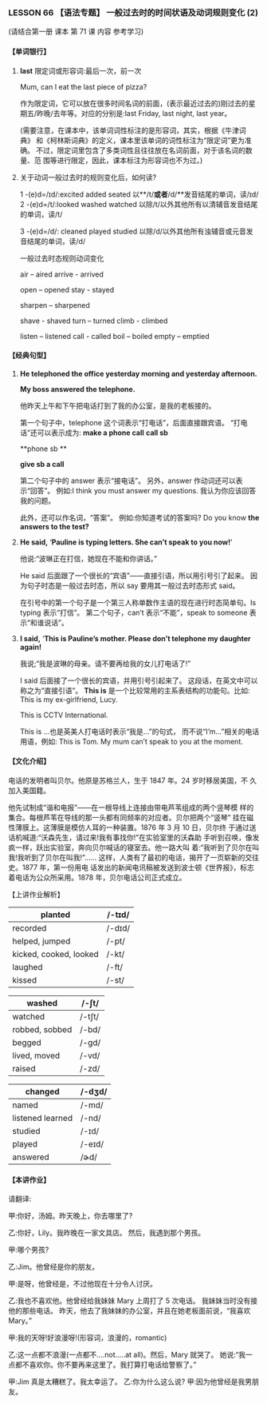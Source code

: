### LESSON 66 【语法专题】 一般过去时的时间状语及动词规则变化 (2)

(请结合第一册 课本 第 71 课 内容 参考学习)

#### 【单词银行】

1. **last** 限定词或形容词:最后一次，前一次

   Mum, can I eat the last piece of pizza?

   作为限定词，它可以放在很多时间名词的前面，(表示最近过去的)刚过去的星 期五/昨晚/去年等。对应的分别是:last Friday, last night, last year。

   (需要注意，在课本中，该单词词性标注的是形容词，其实，根据《牛津词典》 和《柯林斯词典》的定义，课本里该单词的词性标注为“限定词”更为准确。 不过，限定词里包含了多类词性且往往放在名词前面，对于该名词的数量、范 围等进行限定，因此，课本标注为形容词也不为过。)

2. 关于动词一般过去时的规则变化后，如何读? 

   1 -(e)d=/ɪd/:excited added seated 以**/t/**或者**/d/**发音结尾的单词，读/ɪd/
   2 -(e)d=/t/:looked washed watched 以除/t/以外其他所有以清辅音发音结尾的单词，读/t/

   3 -(e)d=/d/: cleaned played studied 以除/d/以外其他所有浊辅音或元音发音结尾的单词，读/d/

   一般过去时态规则动词变化

   air – aired
   arrive - arrived 

   open – opened
   stay - stayed 

   sharpen – sharpened 

   shave - shaved
   turn – turned
   climb - climbed 

   listen – listened
   call - called
   boil – boiled
   empty – emptied

#### 【经典句型】

1. **He telephoned the office yesterday morning and yesterday afternoon.**

   **My boss answered the telephone.**

   他昨天上午和下午把电话打到了我的办公室，是我的老板接的。 

   第一个句子中，telephone 这个词表示“打电话”，后面直接跟宾语。 “打电话”还可以表示成为:
   **make a phone call**
   **call sb**

   **phone sb **

   **give sb a call**

   第二个句子中的 answer 表示“接电话”。 另外，answer 作动词还可以表示“回答”。 例如:I think you must answer my questions. 我认为你应该回答我的问题。

   此外，还可以作名词，“答案”。 例如:你知道考试的答案吗?
   Do you know **the answers to the test?**

2. **He said,** ‘**Pauline is typing letters. She can’t speak to you now!**’ 

   他说:“波琳正在打信，她现在不能和你讲话。”

   He said 后面跟了一个很长的“宾语”——直接引语，所以用引号引了起来。 因为句子时态是一般过去时态，所以 say 要用其一般过去时态形式 said。

   在引号中的第一个句子是一个第三人称单数作主语的现在进行时态简单句。Is typing 表示“打信”。
   第二个句子，can’t 表示“不能”，speak to someone 表示“和谁说话”。

3. **I said,** ‘**This is Pauline’s mother. Please don’t telephone my daughter again!** 

   我说;“我是波琳的母亲。请不要再给我的女儿打电话了!”

   I said 后面接了一个很长的宾语，并用引号引起来了。 这段话，在英文中可以称之为“直接引语”。
   **This is** 是一个比较常用的主系表结构的功能句。比如: This is my ex-girlfriend, Lucy.

   This is CCTV International.

   This is ...也是英美人打电话时表示“我是...”的句式， 而不说“I’m...”相关的电话用语，例如:
   This is Tom. My mum can’t speak to you at the moment.

#### 【文化介绍】

电话的发明者叫贝尔。他原是苏格兰人，生于 1847 年。24 岁时移居美国，不 久加入美国籍。

他先试制成“谐和电报”——在一根导线上连接由带电芦苇组成的两个竖琴模 样的集合。每根芦苇在导线的那一头都有同频率的对应者。贝尔把两个“竖琴” 挂在磁性薄膜上。这薄膜是模仿人耳的一种装置。1876 年 3 月 10 日，贝尔终 于通过送话机喊道:“沃森先生，请过来!我有事找你!”在实验室里的沃森助 手听到召唤，像发疯一样，跃出实验室，奔向贝尔喊话的寝室去。他一路大叫 着:“我听到了贝尔在叫我!我听到了贝尔在叫我!”...... 这样，人类有了最初的电话，揭开了一页崭新的交往史。1877 年，第一份用电 话发出的新闻电讯稿被发送到波士顿《世界报》，标志着电话为公众所采用。1878 年，贝尔电话公司正式成立。

【上讲作业解析】

| planted                | /-tɪd/ |
| ---------------------- | ------ |
| recorded               | /-dɪd/ |
| helped, jumped         | /-pt/  |
| kicked, cooked, looked | /-kt/  |
| laughed                | /-ft/  |
| kissed                 | /-st/  |

| washed         | /-ʃt/  |
| -------------- | ------ |
| watched        | /-tʃt/ |
| robbed, sobbed | /-bd/  |
| begged         | /-gd/  |
| lived, moved   | /-vd/  |
| raised         | /-zd/  |

| changed          | /-dʒd/ |
| ---------------- | ------ |
| named            | /-md/  |
| listened learned | /-nd/  |
| studied          | /-ɪd/  |
| played           | /-eɪd/ |
| answered         | /ɚd/   |

#### 【本讲作业】

请翻译:

甲:你好，汤姆。昨天晚上，你去哪里了? 

乙:你好，Lily。我昨晚在一家文具店。 然后，我遇到那个男孩。

甲:哪个男孩?

乙:Jim。他曾经是你的朋友。 

甲:是呀，他曾经是，不过他现在十分令人讨厌。 

乙:我也不喜欢他。他曾经给我妹妹 Mary 上周打了 5 次电话。 我妹妹当时没有接他的那些电话。 昨天，他去了我妹妹的办公室，并且在她老板面前说，“我喜欢 Mary。” 

甲:我的天呀!好浪漫呀!(形容词，浪漫的，romantic)

乙:这一点都不浪漫(一点都不....not.....at all)。然后，Mary 就哭了。 她说:“我一点都不喜欢你。你不要再来这里了。我打算打电话给警察了。” 

甲:Jim 真是太糟糕了。我太幸运了。
乙:你为什么这么说?
甲:因为他曾经是我男朋友。